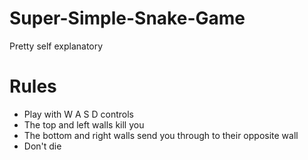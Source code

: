 # Super-Simple-Snake-Game
Pretty self explanatory

# Rules
- Play with W A S D controls
- The top and left walls kill you
- The bottom and right walls send you through to their opposite wall
- Don't die
